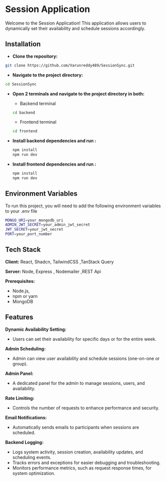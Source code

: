
# Session Application



Welcome to the Session Application! This application allows users to dynamically set their availability and schedule sessions accordingly.
## Installation

- **Clone the repository:**

```bash
git clone https://github.com/Varunreddy489/SessionSync.git
```
    
- **Navigate to the project directory:**

```bash
cd SessionSync
```

- **Open 2 terminals and navigate to the project directory in both:**

    - Backend terminal

    ```bash
    cd backend
    ```
    - Frontend terminal

    ```bash
    cd frontend
    ```

-  **Install backend dependencies and run :**

    ```bash
    npm install
    npm run dev
    ```

-  **Install frontend dependencies and run :**

    ```bash
    npm install
    npm run dev
    ```
## Environment Variables

To run this project, you will need to add the following environment variables to your .env file

```bash
MONGO_URI=your_mongodb_uri
ADMIN_JWT_SECRET=your_admin_jwt_secret
JWT_SECRET=your_jwt_secret
PORT=your_port_number
```



## Tech Stack

**Client:** React, Shadcn, TailwindCSS ,TanStack Query

**Server:** Node, Express , Nodemailer ,REST Api

**Prerequisites:**
   - Node.js,
- npm or yarn
-    MongoDB


## Features

 **Dynamic Availability Setting:**
 - Users can set their availability for specific days or for the entire week.

 **Admin Scheduling:**
- Admin can view user availability and schedule sessions (one-on-one or group).

 **Admin Panel:**
- A dedicated panel for the admin to manage sessions, users, and availability.

**Rate Limiting:**
- Controls the number of requests to enhance performance and security.

**Email Notifications:**
- Automatically sends emails to participants when sessions are scheduled.

**Backend Logging:**
- Logs system activity, session creation, availability updates, and scheduling events.
- Tracks errors and exceptions for easier debugging and troubleshooting.
- Monitors performance metrics, such as request response times, for system optimization.

